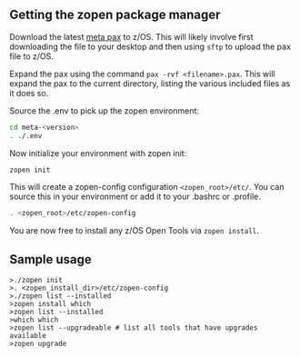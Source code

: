 ## Getting the zopen package manager

Download the latest [meta pax](https://github.com/ZOSOpenTools/meta/releases) to z/OS. 
This will likely involve first downloading the file to your desktop and then using `sftp` to upload the pax file to z/OS.

Expand the pax using the command ```pax -rvf <filename>.pax```.  This will expand the pax to the current directory, listing the various included files as it does so.

Source the .env to pick up the zopen environment:
```bash
cd meta-<version>
. ./.env
```

Now initialize your environment with zopen init:
```bash
zopen init
```

This will create a zopen-config configuration `<zopen_root>/etc/`. You can source this in your environment or add it to your .bashrc or .profile.

```bash
. <zopen_root>/etc/zopen-config
```

You are now free to install any z/OS Open Tools via `zopen install`.

## Sample usage
```
>./zopen init
>. <zopen_install_dir>/etc/zopen-config
>./zopen list --installed
>zopen install which
>zopen list --installed
>which which
>zopen list --upgradeable # list all tools that have upgrades available
>zopen upgrade
```
